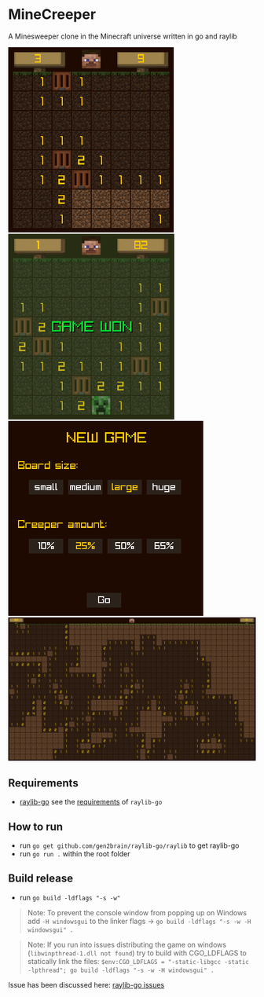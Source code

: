 # MineCreeper
A Minesweeper clone in the Minecraft universe written in go and raylib

![](readme/screenshot001.png)
![](readme/screenshot002.png)
![](readme/screenshot003.png)
![](readme/screenshot004.png)

## Requirements
- [raylib-go](https://github.com/gen2brain/raylib-go) see the [requirements](https://github.com/gen2brain/raylib-go#requirements) of `raylib-go`

## How to run
- run `go get github.com/gen2brain/raylib-go/raylib` to get raylib-go
- run `go run .` within the root folder

## Build release
- run `go build -ldflags "-s -w"`
> Note: To prevent the console window from popping up on Windows add `-H windowsgui` to the linker flags -> `go build -ldflags "-s -w -H windowsgui" .`

> Note: If you run into issues distributing the game on windows (`libwinpthread-1.dll not found`) try to build with CGO_LDFLAGS to statically link the files: `$env:CGO_LDFLAGS = "-static-libgcc -static -lpthread"; go build -ldflags "-s -w -H windowsgui" .`

Issue has been discussed here: [raylib-go issues](https://github.com/gen2brain/raylib-go/issues/135#issuecomment-895562752)
